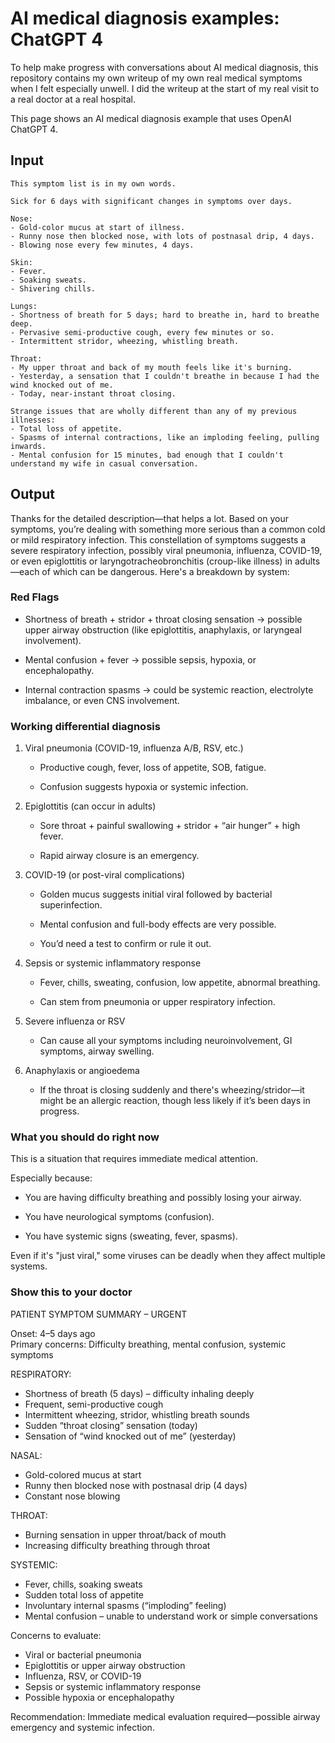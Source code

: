 # AI medical diagnosis examples: ChatGPT 4

To help make progress with conversations about AI medical diagnosis, this repository contains my own writeup of my own real medical symptoms when I felt especially unwell. I did the writeup at the start of my real visit to a real doctor at a real hospital.

This page shows an AI medical diagnosis example that uses OpenAI ChatGPT 4.

## Input

```text
This symptom list is in my own words.

Sick for 6 days with significant changes in symptoms over days.

Nose:
- Gold-color mucus at start of illness.
- Runny nose then blocked nose, with lots of postnasal drip, 4 days.
- Blowing nose every few minutes, 4 days.

Skin:
- Fever.
- Soaking sweats.
- Shivering chills.

Lungs:
- Shortness of breath for 5 days; hard to breathe in, hard to breathe deep.
- Pervasive semi-productive cough, every few minutes or so.
- Intermittent stridor, wheezing, whistling breath.

Throat:
- My upper throat and back of my mouth feels like it's burning.
- Yesterday, a sensation that I couldn't breathe in because I had the wind knocked out of me. 
- Today, near-instant throat closing.

Strange issues that are wholly different than any of my previous illnesses:
- Total loss of appetite.
- Spasms of internal contractions, like an imploding feeling, pulling inwards.
- Mental confusion for 15 minutes, bad enough that I couldn't understand my wife in casual conversation.
```

## Output

Thanks for the detailed description—that helps a lot. Based on your symptoms, you’re dealing with something more serious than a common cold or mild respiratory infection. This constellation of symptoms suggests a severe respiratory infection, possibly viral pneumonia, influenza, COVID-19, or even epiglottitis or laryngotracheobronchitis (croup-like illness) in adults—each of which can be dangerous. Here's a breakdown by system:

### Red Flags

- Shortness of breath + stridor + throat closing sensation → possible upper airway obstruction (like epiglottitis, anaphylaxis, or laryngeal involvement).

- Mental confusion + fever → possible sepsis, hypoxia, or encephalopathy.

- Internal contraction spasms → could be systemic reaction, electrolyte imbalance, or even CNS involvement.

### Working differential diagnosis

1. Viral pneumonia (COVID-19, influenza A/B, RSV, etc.)

   - Productive cough, fever, loss of appetite, SOB, fatigue.

   - Confusion suggests hypoxia or systemic infection.

2. Epiglottitis (can occur in adults)

   - Sore throat + painful swallowing + stridor + “air hunger” + high fever.

   - Rapid airway closure is an emergency.

3. COVID-19 (or post-viral complications)

   - Golden mucus suggests initial viral followed by bacterial superinfection.

   - Mental confusion and full-body effects are very possible.

   - You’d need a test to confirm or rule it out.

4. Sepsis or systemic inflammatory response

   - Fever, chills, sweating, confusion, low appetite, abnormal breathing.

   - Can stem from pneumonia or upper respiratory infection.

5. Severe influenza or RSV

   - Can cause all your symptoms including neuroinvolvement, GI symptoms, airway swelling.

6. Anaphylaxis or angioedema

   - If the throat is closing suddenly and there's wheezing/stridor—it might be an allergic reaction, though less likely if it’s been days in progress.

### What you should do right now

This is a situation that requires immediate medical attention. 

Especially because:

- You are having difficulty breathing and possibly losing your airway.

- You have neurological symptoms (confusion).

- You have systemic signs (sweating, fever, spasms).

Even if it's "just viral," some viruses can be deadly when they affect multiple systems.

### Show this to your doctor

PATIENT SYMPTOM SUMMARY – URGENT

Onset: 4–5 days ago  
Primary concerns: Difficulty breathing, mental confusion, systemic symptoms

RESPIRATORY:
- Shortness of breath (5 days) – difficulty inhaling deeply
- Frequent, semi-productive cough
- Intermittent wheezing, stridor, whistling breath sounds
- Sudden “throat closing” sensation (today)
- Sensation of “wind knocked out of me” (yesterday)

NASAL:
- Gold-colored mucus at start
- Runny then blocked nose with postnasal drip (4 days)
- Constant nose blowing

THROAT:
- Burning sensation in upper throat/back of mouth
- Increasing difficulty breathing through throat

SYSTEMIC:
- Fever, chills, soaking sweats
- Sudden total loss of appetite
- Involuntary internal spasms (“imploding” feeling)
- Mental confusion – unable to understand work or simple conversations

Concerns to evaluate:
- Viral or bacterial pneumonia
- Epiglottitis or upper airway obstruction
- Influenza, RSV, or COVID-19
- Sepsis or systemic inflammatory response
- Possible hypoxia or encephalopathy

Recommendation: Immediate medical evaluation required—possible airway emergency and systemic infection.
